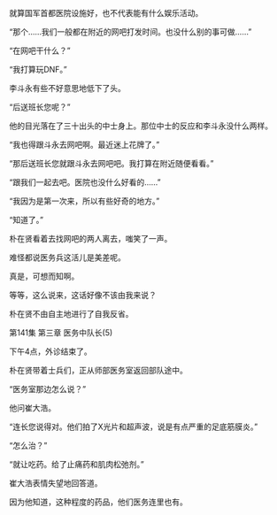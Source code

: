 就算国军首都医院设施好，也不代表能有什么娱乐活动。

“那个……我们一般都在附近的网吧打发时间。也没什么别的事可做……”

“在网吧干什么？”

“我打算玩DNF。”

李斗永有些不好意思地低下了头。

“后送班长您呢？”

他的目光落在了三十出头的中士身上。那位中士的反应和李斗永没什么两样。

“我也得跟斗永去网吧啊。最近迷上花牌了。”

“那后送班长您就跟斗永去网吧吧。我打算在附近随便看看。”

“跟我们一起去吧。医院也没什么好看的……”

“我因为是第一次来，所以有些好奇的地方。”

“知道了。”

朴在贤看着去找网吧的两人离去，嗤笑了一声。

难怪都说医务兵这活儿是美差呢。

真是，可想而知啊。

等等，这么说来，这话好像不该由我来说？

朴在贤不由自主地进行了自我反省。

第141集 第三章 医务中队长(5)

下午4点，外诊结束了。

朴在贤带着士兵们，正从师部医务室返回部队途中。

“医务室那边怎么说？”

他问崔大浩。

“连长您说得对。他们拍了X光片和超声波，说是有点严重的足底筋膜炎。”

“怎么治？”

“就让吃药。给了止痛药和肌肉松弛剂。”

崔大浩表情失望地回答道。

因为他知道，这种程度的药品，他们医务连里也有。